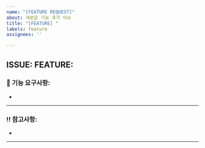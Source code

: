 ```yaml
---
name: "[FEATURE REQUEST]"
about: 새로운 기능 추가 이슈
title: "[FEATURE] "
labels: feature
assignees: ''

---
```


## ISSUE: FEATURE:

### 📢 기능 요구사항:
- 

---

### ‼️ 참고사항:
- 

---
